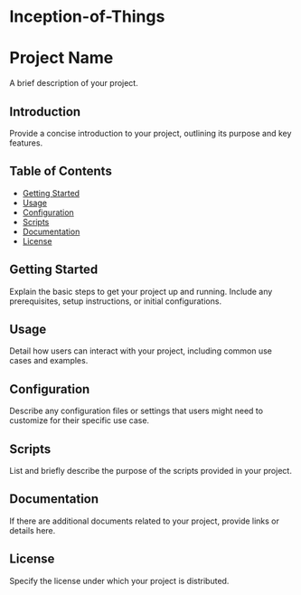 # Inception-of-Things
# Project Name

A brief description of your project.

## Introduction

Provide a concise introduction to your project, outlining its purpose and key features.

## Table of Contents

- [Getting Started](#getting-started)
- [Usage](#usage)
- [Configuration](#configuration)
- [Scripts](#scripts)
- [Documentation](#documentation)
- [License](#license)

## Getting Started

Explain the basic steps to get your project up and running. Include any prerequisites, setup instructions, or initial configurations.

## Usage

Detail how users can interact with your project, including common use cases and examples.

## Configuration

Describe any configuration files or settings that users might need to customize for their specific use case.

## Scripts

List and briefly describe the purpose of the scripts provided in your project.

## Documentation

If there are additional documents related to your project, provide links or details here.

## License

Specify the license under which your project is distributed.
